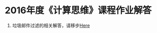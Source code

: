 # 2016年度《计算思维》课程作业解答  
  
1. 垃圾邮件过滤的相关解答，请移步[Here](https://github.com/liuii/guestBook/blob/master/assignments2016/spam.md)  

